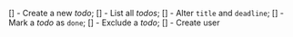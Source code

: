 []    - Create a new *todo*;
[]    - List all *todos*;
[]    - Alter `title` and `deadline`;
[]    - Mark a *todo* as `done`;
[]    - Exclude a *todo*;
[]    - Create user
